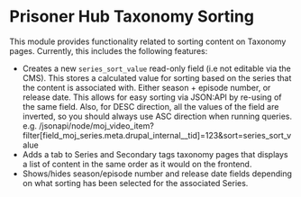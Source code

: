 # Prisoner Hub Taxonomy Sorting

This module provides functionality related to sorting content on Taxonomy pages.
Currently, this includes the following features:
* Creates a new `series_sort_value` read-only field (i.e not editable via the CMS).
  This stores a calculated value for sorting based on the series that the content is associated with.
  Either season + episode number, or release date.  This allows for easy sorting via JSON:API by re-using of the same
  field.  Also, for DESC direction, all the values of the field are inverted, so you should always use ASC direction
  when running queries.
  e.g. /jsonapi/node/moj_video_item?filter[field_moj_series.meta.drupal_internal__tid]=123&sort=series_sort_value
* Adds a tab to Series and Secondary tags taxonomy pages that displays a list of content in the same order as it would
  on the frontend.
* Shows/hides season/episode number and release date fields depending on what sorting has been selected for the
  associated Series.


